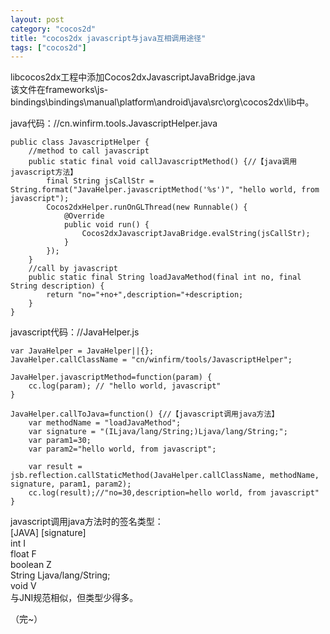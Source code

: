 ```yaml
---
layout: post
category: "cocos2d"
title: "cocos2dx javascript与java互相调用途径"
tags: ["cocos2d"]
---
```

libcocos2dx工程中添加Cocos2dxJavascriptJavaBridge.java  
该文件在frameworks\js-bindings\bindings\manual\platform\android\java\src\org\cocos2dx\lib中。  

java代码：//cn.winfirm.tools.JavascriptHelper.java

	public class JavascriptHelper {
		//method to call javascript
		public static final void callJavascriptMethod() {//【java调用javascript方法】
			final String jsCallStr = String.format("JavaHelper.javascriptMethod('%s')", "hello world, from javascript");
			Cocos2dxHelper.runOnGLThread(new Runnable() {
				@Override
				public void run() {
					Cocos2dxJavascriptJavaBridge.evalString(jsCallStr);
				}
			});
		}
		//call by javascript
		public static final String loadJavaMethod(final int no, final String description) {
			return "no="+no+",description="+description;
		}
	}

javascript代码：//JavaHelper.js

	var JavaHelper = JavaHelper||{};
	JavaHelper.callClassName = "cn/winfirm/tools/JavascriptHelper";

	JavaHelper.javascriptMethod=function(param) {
		cc.log(param); // "hello world, javascript"
	}

	JavaHelper.callToJava=function() {//【javascript调用java方法】
		var methodName = "loadJavaMethod";
		var signature = "(ILjava/lang/String;)Ljava/lang/String;";
		var param1=30;
		var param2="hello world, from javascript";
		
		var result = jsb.reflection.callStaticMethod(JavaHelper.callClassName, methodName, signature, param1, param2);
		cc.log(result);//"no=30,description=hello world, from javascript"
	}

javascript调用java方法时的签名类型：  
[JAVA]	[signature]  
int		I  
float	F  
boolean	Z  
String	Ljava/lang/String;  
void	V  
与JNI规范相似，但类型少得多。  

（完~）
